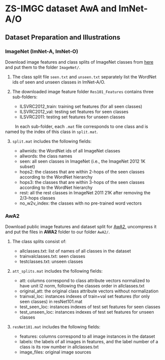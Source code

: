# ZS-IMGC dataset AwA and ImNet-A/O

## Dataset Preparation and Illustrations


### ImageNet (ImNet-A, ImNet-O)
Download image features and class splits of ImageNet classes from [here](https://drive.google.com/drive/folders/1An6nLXRRvlKSCbJoKKlqTNDvgN7PyvvW) and put them to the folder `ImageNet/`.

1. The class split file `seen.txt` and `unseen.txt` separately list the WordNet ids of seen and unseen classes in ImNet-A/O.

2. The downloaded image feature folder `Res101_Features` contains three sub-folders:
    - ILSVRC2012_train: training set features (for all seen classes)
    - ILSVRC2012_val: testing set features for seen classes
    - ILSVRC2011: testing set features for unseen classes

&ensp;&ensp;&ensp;&ensp; In each sub-folder, each `.mat` file corresponds to one class and is named by the index of this class in `split.mat`.

3. `split.mat` includes the following fields:

    - allwnids: the WordNet ids of all ImageNet classes
    - allwords: the class names
    - seen: all seen classes in ImageNet (i.e., the ImageNet 2012 1K subset)
    - hops2: the classes that are within 2-hops of the seen classes according to the WordNet hierarchy
    - hops3: the classes that are within 3-hops of the seen classes according to the WordNet hierarchy
    - rest: all the rest classes in ImageNet 2011 21K after removing the 2/3-hops classes
    - no_w2v_index: the classes with no pre-trained word vectors

### AwA2
Download public image features and dataset split for [AwA2](http://datasets.d2.mpi-inf.mpg.de/xian/xlsa17.zip), uncompress it and put the files in **AWA2** folder to our folder `AwA2/`.

1. The class splits consist of:
    - allclasses.txt: list of names of all classes in the dataset
    - trainvalclasses.txt: seen classes
    - testclasses.txt: unseen classes


2. `att_splits.mat` includes the following fields:
    - att: columns correspond to class attribute vectors normalized to have unit l2 norm, following the classes order in allclasses.txt
    - original_att: the original class attribute vectors without normalization
    - trainval_loc: instances indexes of train+val set features (for only seen classes) in resNet101.mat
    - test_seen_loc: instances indexes of test set features for seen classes
    - test_unseen_loc: instances indexes of test set features for unseen classes


3. `resNet101.mat` includes the following fields:
    - features: columns correspond to all image instances in the dataset
    - labels: the labels of all images in features, and the label number of a class is its row number in allclasses.txt
    - image_files: original image sources





